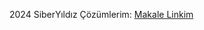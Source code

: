 2024 SiberYıldız Çözümlerim: 
	[Makale Linkim](http://www.omerbasak.com/siberyildiz-2024-cozumlerim/)
